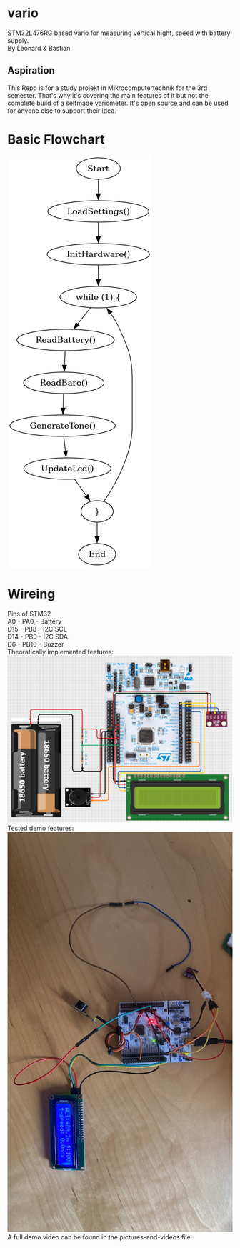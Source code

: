 # vario
STM32L476RG based vario for measuring vertical hight, speed with battery supply.  
By Leonard & Bastian
## Aspiration
This Repo is for a study projekt in Mikrocomputertechnik for the 3rd semester. That's why it's covering the main features of it but not the complete build of a selfmade variometer. It's open source and can be used for anyone else to support their idea.
# Basic Flowchart
![Alt-Text](/media/pap.png)
# Wireing
Pins of STM32  
A0 	- PA0 	- Battery  
D15	- PB8	- I2C SCL  
D14	- PB9	- I2C SDA  
D6	- PB10	- Buzzer  
Theoratically implemented features:  
![Alt-Text](/media/vario-cirkitdesign.png)
Tested demo features:  
![Alt-Text](/media/vario-build.jpg)
A full demo video can be found in the pictures-and-videos file
